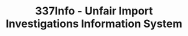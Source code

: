 ---
bigquery: https://console.cloud.google.com/bigquery?p=patents-public-data&d=usitc_investigations&page=dataset&project=sheets-management-319211
citation: US International Trade Commission 337Info Unfair Import Investigations Information
  System
contributors: US International Trade Comission
cost: None
description: US International Trade Commission 337Info Unfair Import Investigations
  Information System contains data on investigations done under Section 337. Section
  337 declares the infringement of certain statutory intellectual property rights
  and other forms of unfair competition in import trade to be unlawful practices.
  Most Section 337 investigations involve allegations of patent or registered trademark
  infringement.
documentation: FAQ and tutorial available on the site
last_edit: 04/08/2022, 14:44:15
location: https://pubapps2.usitc.gov/337external/
maintained_by: US International Trade Comission
schema_fields:
- finalIdOnViolationDue
- dateComplaintFiled
- ouiiAttorney
- cafcAppeals
- targetDate
- trademarkNumbers
- endDateMarkmanHearing
- lastUpdated
- aljAssigned
- markmanHearing
- currentActiveALJ
- scheduledEndDateEvidHear
- id
- patentNumber
- teoIdDueDate
- issueDateOtherNonFinal
- startDateMarkmanHearing
- teoProceedingInvolved
- htsNumbers
- investigationNo
- complainant
- investigationType
- scheduledStartDateEvidHear
- finalDetViolation
- finalDetNoViolation
- docketNo
- respondent
- teoReliefGranted
- dateOfPublicationFrNotice
- patentNumbers
- dateCreated
- internalRemand
- finalIdOnViolationIssue
- copyrightNumbers
- actualEndDateEvidHear
- teoIdIssueDate
- gcAttorney
- ouiiParticipation
- title
- actualStartDateEvidHear
- currentStatus
- invUnfairAct
- publication_number
- investigationTermDate
shortname: unfair_import_investigations
tags:
- import
- legal
- trade
timeframe: 2008-2021 (prior to 2008 downloadable as a JSON file)
title: 337Info - Unfair Import Investigations Information System
uuid: 2721f5ec-e599-4890-9265-9706719fc71e
---